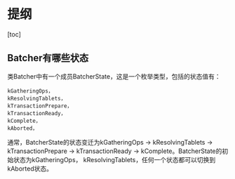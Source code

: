 # 提纲
[toc]

## Batcher有哪些状态
类Batcher中有一个成员BatcherState，这是一个枚举类型，包括的状态值有：
```
kGatheringOps，
kResolvingTablets，
kTransactionPrepare，
kTransactionReady，
kComplete，
kAborted，
```

通常，BatcherState的状态变迁为kGatheringOps -> kResolvingTablets -> kTransactionPrepare -> kTransactionReady -> kComplete。BatcherState的初始状态为kGatheringOps，
kResolvingTablets，任何一个状态都可以切换到kAborted状态。


